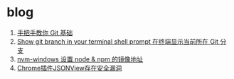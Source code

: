 # blog

1. [手把手教你 Git 基础](https://github.com/xhlwill/blog/issues/4)
2. [Show git branch in your terminal shell prompt 在终端显示当前所在 Git 分支](https://github.com/xhlwill/blog/issues/1)
3. [nvm-windows 设置 node & npm 的镜像地址](https://github.com/xhlwill/blog/issues/7)
4. [Chrome插件JSONView存在安全漏洞](https://github.com/xhlwill/blog/issues/8)
